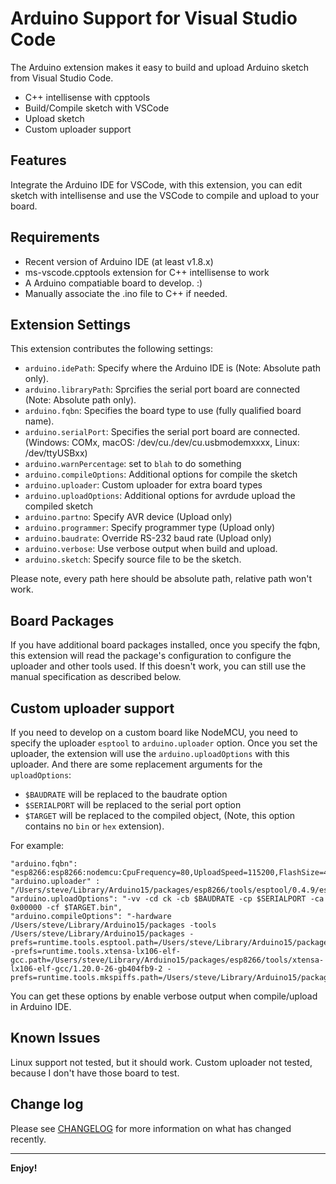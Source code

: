 # Arduino Support for Visual Studio Code

The Arduino extension makes it easy to build and upload Arduino sketch from Visual Studio Code.

* C++ intellisense with cpptools
* Build/Compile sketch with VSCode
* Upload sketch
* Custom uploader support

## Features

Integrate the Arduino IDE for VSCode, with this extension, you can edit sketch with intellisense and use the VSCode to compile and upload to your board.

## Requirements

* Recent version of Arduino IDE (at least v1.8.x)
* ms-vscode.cpptools extension for C++ intellisense to work
* A Arduino compatiable board to develop. :)
* Manually associate the .ino file to C++ if needed.

## Extension Settings

This extension contributes the following settings:

* `arduino.idePath`: Specify where the Arduino IDE is (Note: Absolute path only).
* `arduino.libraryPath`: Sprcifies the serial port board are connected (Note: Absolute path only).
* `arduino.fqbn`: Specifies the board type to use (fully qualified board name).
* `arduino.serialPort`: Specifies the serial port board are connected. (Windows: COMx, macOS: /dev/cu./dev/cu.usbmodemxxxx, Linux: /dev/ttyUSBxx)
* `arduino.warnPercentage`: set to `blah` to do something
* `arduino.compileOptions`: Additional options for compile the sketch
* `arduino.uploader`: Custom uploader for extra board types
* `arduino.uploadOptions`: Additional options for avrdude upload the compiled sketch
* `arduino.partno`: Specify AVR device (Upload only)
* `arduino.programmer`: Specify programmer type (Upload only)
* `arduino.baudrate`: Override RS-232 baud rate (Upload only)
* `arduino.verbose`: Use verbose output when build and upload.
* `arduino.sketch`: Specify source file to be the sketch.

Please note, every path here should be absolute path, relative path won't work.

## Board Packages

If you have additional board packages installed, once you specify the fqbn, this extension will read the package's configuration
to configure the uploader and other tools used. If this doesn't work, you can still use the manual specification as described below.

## Custom uploader support

If you need to develop on a custom board like NodeMCU, you need to specify the uploader `esptool` to `arduino.uploader` option.
Once you set the uploader, the extension will use the `arduino.uploadOptions` with this uploader. And there are some replacement arguments for the `uploadOptions`:

- `$BAUDRATE` will be replaced to the baudrate option
- `$SERIALPORT` will be replaced to the serial port option
- `$TARGET` will be replaced to the compiled object, (Note, this option contains no `bin` or `hex` extension).

For example:

```
"arduino.fqbn": "esp8266:esp8266:nodemcu:CpuFrequency=80,UploadSpeed=115200,FlashSize=4M3M",
"arduino.uploader" : "/Users/steve/Library/Arduino15/packages/esp8266/tools/esptool/0.4.9/esptool",
"arduino.uploadOptions": "-vv -cd ck -cb $BAUDRATE -cp $SERIALPORT -ca 0x00000 -cf $TARGET.bin",
"arduino.compileOptions": "-hardware /Users/steve/Library/Arduino15/packages -tools /Users/steve/Library/Arduino15/packages -prefs=runtime.tools.esptool.path=/Users/steve/Library/Arduino15/packages/esp8266/tools/esptool/0.4.9 -prefs=runtime.tools.xtensa-lx106-elf-gcc.path=/Users/steve/Library/Arduino15/packages/esp8266/tools/xtensa-lx106-elf-gcc/1.20.0-26-gb404fb9-2 -prefs=runtime.tools.mkspiffs.path=/Users/steve/Library/Arduino15/packages/esp8266/tools/mkspiffs/0.1.2"
```

You can get these options by enable verbose output when compile/upload in Arduino IDE.

## Known Issues

Linux support not tested, but it should work.
Custom uploader not tested, because I don't have those board to test.

## Change log

Please see [CHANGELOG](CHANGELOG.md) for more information on what has changed recently.

-----------------------------------------------------------------------------------------------------------

**Enjoy!**